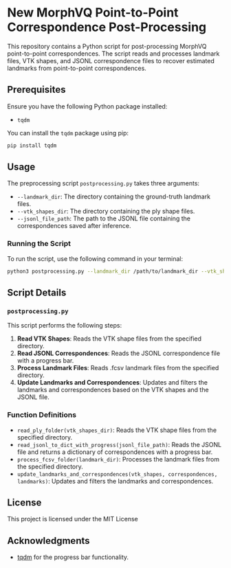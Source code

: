 
# New MorphVQ Point-to-Point Correspondence Post-Processing

This repository contains a Python script for post-processing MorphVQ point-to-point correspondences.
The script reads and processes landmark files, VTK shapes, and JSONL correspondence files to recover estimated landmarks from point-to-point correspondences.

## Prerequisites

Ensure you have the following Python package installed:

- `tqdm`

You can install the `tqdm` package using pip:

```sh
pip install tqdm
```

## Usage

The preprocessing script `postprocessing.py` takes three arguments:

- `--landmark_dir`: The directory containing the ground-truth landmark files.
- `--vtk_shapes_dir`: The directory containing the ply shape files.
- `--jsonl_file_path`: The path to the JSONL file containing the correspondences saved after inference.

### Running the Script

To run the script, use the following command in your terminal:

```sh
python3 postprocessing.py --landmark_dir /path/to/landmark_dir --vtk_shapes_dir /path/to/vtk_shapes_dir --jsonl_file_path /path/to/jsonl_file
```

## Script Details

### `postprocessing.py`

This script performs the following steps:

1. **Read VTK Shapes**: Reads the VTK shape files from the specified directory.
2. **Read JSONL Correspondences**: Reads the JSONL correspondence file with a progress bar.
3. **Process Landmark Files**: Reads .fcsv landmark files from the specified directory.
4. **Update Landmarks and Correspondences**: Updates and filters the landmarks and correspondences based on the VTK shapes and the JSONL file.

### Function Definitions

- `read_ply_folder(vtk_shapes_dir)`: Reads the VTK shape files from the specified directory.
- `read_jsonl_to_dict_with_progress(jsonl_file_path)`: Reads the JSONL file and returns a dictionary of correspondences with a progress bar.
- `process_fcsv_folder(landmark_dir)`: Processes the landmark files from the specified directory.
- `update_landmarks_and_correspondences(vtk_shapes, correspondences, landmarks)`: Updates and filters the landmarks and correspondences.

## License

This project is licensed under the MIT License

## Acknowledgments

- [tqdm](https://github.com/tqdm/tqdm) for the progress bar functionality.